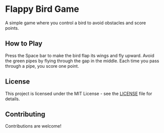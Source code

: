 
  <h1>Flappy Bird Game</h1>
  <p>A simple game where you control a bird to avoid obstacles and score points.</p>

  <canvas id="canvas" width="400" height="400"></canvas>

 

  <h2>How to Play</h2>
  <p>Press the Space bar to make the bird flap its wings and fly upward. Avoid the green pipes by flying through the gap in the middle. Each time you pass through a pipe, you score one point.</p>

  <h2>License</h2>
  <p>This project is licensed under the MIT License - see the <a href="LICENSE">LICENSE</a> file for details.</p>

  <h2>Contributing</h2>
  <p>Contributions are welcome!</p>
